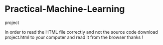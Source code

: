 # Practical-Machine-Learning
project

In order to read the HTML file correctly and not the source code download project.html to your computer and read it from the browser thanks !

